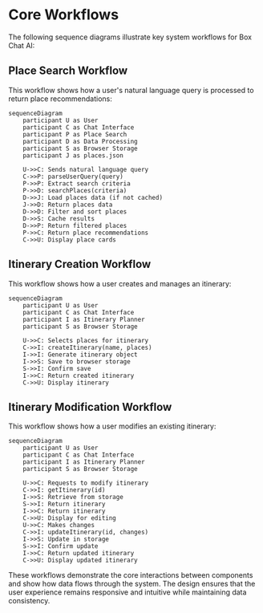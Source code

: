 # Core Workflows

The following sequence diagrams illustrate key system workflows for Box Chat AI:

## Place Search Workflow

This workflow shows how a user's natural language query is processed to return place recommendations:

```mermaid
sequenceDiagram
    participant U as User
    participant C as Chat Interface
    participant P as Place Search
    participant D as Data Processing
    participant S as Browser Storage
    participant J as places.json

    U->>C: Sends natural language query
    C->>P: parseUserQuery(query)
    P->>P: Extract search criteria
    P->>D: searchPlaces(criteria)
    D->>J: Load places data (if not cached)
    J->>D: Return places data
    D->>D: Filter and sort places
    D->>S: Cache results
    D->>P: Return filtered places
    P->>C: Return place recommendations
    C->>U: Display place cards
```

## Itinerary Creation Workflow

This workflow shows how a user creates and manages an itinerary:

```mermaid
sequenceDiagram
    participant U as User
    participant C as Chat Interface
    participant I as Itinerary Planner
    participant S as Browser Storage

    U->>C: Selects places for itinerary
    C->>I: createItinerary(name, places)
    I->>I: Generate itinerary object
    I->>S: Save to browser storage
    S->>I: Confirm save
    I->>C: Return created itinerary
    C->>U: Display itinerary
```

## Itinerary Modification Workflow

This workflow shows how a user modifies an existing itinerary:

```mermaid
sequenceDiagram
    participant U as User
    participant C as Chat Interface
    participant I as Itinerary Planner
    participant S as Browser Storage

    U->>C: Requests to modify itinerary
    C->>I: getItinerary(id)
    I->>S: Retrieve from storage
    S->>I: Return itinerary
    I->>C: Return itinerary
    C->>U: Display for editing
    U->>C: Makes changes
    C->>I: updateItinerary(id, changes)
    I->>S: Update in storage
    S->>I: Confirm update
    I->>C: Return updated itinerary
    C->>U: Display updated itinerary
```

These workflows demonstrate the core interactions between components and show how data flows through the system. The design ensures that the user experience remains responsive and intuitive while maintaining data consistency.
